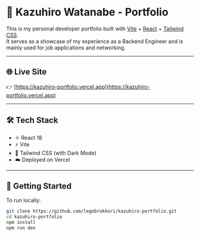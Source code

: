 # 👋 Kazuhiro Watanabe - Portfolio

This is my personal developer portfolio built with [Vite](https://vitejs.dev/) + [React](https://react.dev/) + [Tailwind CSS](https://tailwindcss.com/).  
It serves as a showcase of my experience as a Backend Engineer and is mainly used for job applications and networking.

---

## 🌐 Live Site

👉 [https://kazuhiro-portfolio.vercel.app](https://kazuhiro-portfolio.vercel.app)

---

## 🛠 Tech Stack

- ⚛️ React 18
- ⚡ Vite
- 🎨 Tailwind CSS (with Dark Mode)
- ☁️ Deployed on Vercel

---

## 🚀 Getting Started

To run locally:

```bash
git clone https://github.com/legobrokkori/kazuhiro-portfolio.git
cd kazuhiro-portfolio
npm install
npm run dev